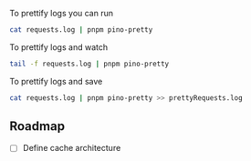 To prettify logs you can run

```bash
cat requests.log | pnpm pino-pretty
```

To prettify logs and watch

```bash
tail -f requests.log | pnpm pino-pretty
```

To prettify logs and save

```bash
cat requests.log | pnpm pino-pretty >> prettyRequests.log
```

## Roadmap

- [ ] Define cache architecture
